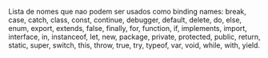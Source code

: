 Lista de nomes que nao podem ser usados como binding names: 
break, case, catch, class, const, continue, debugger, default,
delete, do, else, enum, export, extends, false, finally, for,
function, if, implements, import, interface, in, instanceof, 
let, new, package, private, protected, public, return, static, 
super, switch, this, throw, true, try, typeof, var, void, while, 
with, yield.
